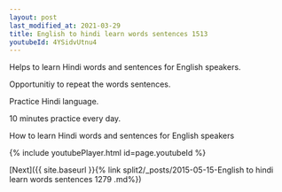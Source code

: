 ```yaml
---
layout: post
last_modified_at: 2021-03-29
title: English to hindi learn words sentences 1513 
youtubeId: 4YSidvUtnu4
---
```

 
 
Helps to learn Hindi words and sentences for English speakers.

Opportunitiy to repeat the words sentences. 

Practice Hindi language. 
 
10 minutes practice every day. 
 
How to learn Hindi words and sentences for English speakers 
 
{% include youtubePlayer.html id=page.youtubeId %}
 
 
[Next]({{ site.baseurl }}{% link  split2/_posts/2015-05-15-English to hindi learn words sentences 1279 .md%})
 
